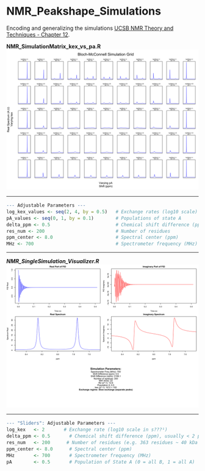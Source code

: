 # NMR_Peakshape_Simulations

Encoding and generalizing the simulations [UCSB NMR Theory and Techniques - Chapter 12](https://nmr.chem.ucsb.edu/education/part3.html#exchange). 

**NMR_SimulationMatrix_kex_vs_pa.R**
![Description](https://github.com/jawolfe97/NMR_Peakshape_Simulations/blob/main/pA%20vs%20kex.svg)
 ___________________________________________________________________________
```r
--- Adjustable Parameters ---
log_kex_values <- seq(2, 4, by = 0.5)   # Exchange rates (log10 scale)
pA_values <- seq(0, 1, by = 0.1)        # Populations of state A
delta_ppm <- 0.5                        # Chemical shift difference (ppm)
res_num <- 200                          # Number of residues
ppm_center <- 8.0                       # Spectral center (ppm)
MHz <- 700                              # Spectrometer frequency (MHz)
```
___________________________________________________________________________
_**NMR_SingleSimulation_Visualizer.R**_
![Description](https://github.com/jawolfe97/NMR_Peakshape_Simulations/blob/main/Single_Simulation.svg)
___________________________________________________________________________ 
```r
--- "Sliders": Adjustable Parameters ---
log_kex   <- 2       # Exchange rate (log10 scale in s???¹)
delta_ppm <- 0.5       # Chemical shift difference (ppm), usually < 2 ppm
res_num   <- 200      # Number of residues (e.g. 363 residues ~ 40 kDa protein)
ppm_center <- 8.0      # Spectral center (ppm)
MHz       <- 700       # Spectrometer frequency (MHz)
pA        <- 0.5       # Population of State A (0 = all B, 1 = all A)
```
